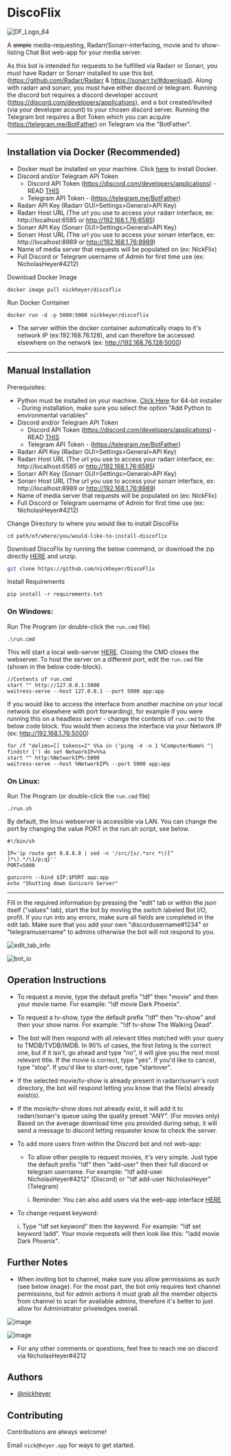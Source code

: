 # DiscoFlix

![DF_Logo_64](https://user-images.githubusercontent.com/60236014/181656541-07810357-318a-4357-aa4f-642e306b14e9.png)

A ~~simple~~ media-requesting, Radarr/Sonarr-interfacing, movie and tv show-listing Chat Bot web-app for your media server. 

As this bot is intended for requests to be fulfilled via Radarr or Sonarr, you must have Radarr or Sonarr installed to use this bot. (https://github.com/Radarr/Radarr & https://sonarr.tv/#download). Along with radarr and sonarr, you must have either discord or telegram. Running the discord bot requires a discord developer account (https://discord.com/developers/applications), and a bot created/invited (via your developer acount) to your chosen discord server. Running the Telegram bot requires a Bot Token which you can acquire (https://telegram.me/BotFather) on Telegram via the "BotFather".
<hr />

## Installation via Docker (Recommended)

- Docker must be installed on your machine. Click [here](https://docs.docker.com/engine/install/) to install Docker.
- Discord and/or Telegram API Token
    - Discord API Token (https://discord.com/developers/applications) - READ [THIS](#further-notes)
    - Telegram API Token  - (https://telegram.me/BotFather)
- Radarr API Key (Radarr GUI>Settings>General>API Key)
- Radarr Host URL (The url you use to access your radarr interface, ex: http://localhost:6585 or http://192.168.1.76:6585)
- Sonarr API Key (Sonarr GUI>Settings>General>API Key)
- Sonarr Host URL (The url you use to access your sonarr interface, ex: http://localhost:8989 or http://192.168.1.76:8989)
- Name of media server that requests will be populated on (ex: NickFlix)
- Full Discord or Telegram username of Admin for first time use (ex: NicholasHeyer#4212)

Download Docker Image
```
docker image pull nickheyer/discoflix
```
Run Docker Container
```
docker run -d -p 5000:5000 nickheyer/discoflix
```

- The server within the docker container automatically maps to it's network IP (ex:192.168.76.128), and can therefore be accessed elsewhere on the network (ex: http://192.168.76.128:5000)
<hr />


## Manual Installation

Prerequisites:

- Python must be installed on your machine. [Click Here](https://www.python.org/ftp/python/3.10.4/python-3.10.4-amd64.exe) for 64-bit installer - During installation, make sure you select the option "Add Python to environmental variables"
- Discord and/or Telegram API Token
    - Discord API Token (https://discord.com/developers/applications) - READ [THIS](#further-notes)
    - Telegram API Token  - (https://telegram.me/BotFather)
- Radarr API Key (Radarr GUI>Settings>General>API Key)
- Radarr Host URL (The url you use to access your radarr interface, ex: http://localhost:6585 or http://192.168.1.76:6585)
- Sonarr API Key (Sonarr GUI>Settings>General>API Key)
- Sonarr Host URL (The url you use to access your sonarr interface, ex: http://localhost:8989 or http://192.168.1.76:8989)
- Name of media server that requests will be populated on (ex: NickFlix)
- Full Discord or Telegram username of Admin for first time use (ex: NicholasHeyer#4212)


Change Directory to where you would like to install DiscoFlix
```
cd path/of/where/you/would-like-to-install-discoflix
```

Download DiscoFlix by running the below command, or download the zip directly [HERE](https://github.com/nickheyer/DiscoFlix/raw/main/DiscoFlix.zip) and unzip.
```bash
git clone https://github.com/nickheyer/DiscoFlix
```

Install Requirements
```
pip install -r requirements.txt 
```

### On Windows:

Run The Program (or double-click the `run.cmd` file)
```
.\run.cmd
```
This will start a local web-server [HERE](http://127.0.0.1:5000).
Closing the CMD closes the webserver. To host the server on a different port, edit the `run.cmd` file (shown in the below code-block).
```
//Contents of run.cmd
start "" http://127.0.0.1:5000
waitress-serve --host 127.0.0.1 --port 5000 app:app
```
If you would like to access the interface from another machine on your local network (or elsewhere with port forwarding), for example if you were running this on a headless server - change the contents of `run.cmd` to the below code block. You would then access the interface via your Network IP (ex: http://192.168.1.76:5000)
```
for /f "delims=[] tokens=2" %%a in ('ping -4 -n 1 %ComputerName% ^| findstr [') do set NetworkIP=%%a
start "" http:%NetworkIP%:5000
waitress-serve --host %NetworkIP% --port 5000 app:app
```
### On Linux: 

Run The Program (or double-click the `run.cmd` file)
```
./run.sh
```

By default, the linux webserver is accessible via LAN. You can change the port by changing the value PORT in the run.sh script, see below.
```
#!/bin/sh

IP='ip route get 8.8.8.8 | sed -n '/src/{s/.*src *\([^ ]*\).*/\1/p;q}''
PORT=5000

gunicorn --bind $IP:$PORT app:app
echo "Shutting down Gunicorn Server"
```

<hr />



Fill in the required information by pressing the "edit" tab or within the json itself ("values" tab), start the bot by moving the switch labeled Bot I/O, profit. If you run into any errors, make sure all fields are completed in the edit tab. Make sure that you add your own "discordusername#1234" or "telegramusername" to admins otherwise the bot will not respond to you. 

![edit_tab_info](https://user-images.githubusercontent.com/60236014/181657291-75e4192f-f5b6-41e1-b296-dcd6abcffe69.png)

![bot_io](https://user-images.githubusercontent.com/60236014/181657296-dac2f704-49db-4cdc-afb5-62c92e142cf3.png)

## Operation Instructions

- To request a movie, type the default prefix "!df" then "movie" and then your movie name. For example: "!df movie Dark Phoenix".
- To request a tv-show, type the default prefix "!df" then "tv-show" and then your show name. For example: "!df tv-show The Walking Dead".
- The bot will then respond with all relevant titles matched with your query to TMDB/TVDB/IMDB. In 90% of cases, the first listing is the correct one, but if it isn't, go ahead and type "no", it will give you the next most relevant title. If the movie is correct, type "yes". If you'd like to cancel, type "stop". If you'd like to start-over, type "startover".
- If the selected movie/tv-show is already present in radarr/sonarr's root directory, the bot will respond letting you know that the file(s) already exist(s).
- If the movie/tv-show does not already exist, it will add it to radarr/sonarr's queue using the quality preset "ANY".
(For movies only) Based on the average download time you provided during setup, it will send a message to discord letting requester know to check the server.
- To add more users from within the Discord bot and not web-app:

    - To allow other people to request movies, it's very simple. Just type the default prefix "!df" then "add-user" then their full discord or telegram username. For example: "!df add-user NicholasHeyer#4212" (Discord) or "!df add-user NicholasHeyer" (Telegram)

        i. Reminder: You can also add users via the web-app interface [HERE](http://127.0.0.1:5000)
- To change request keyword:

    i. Type "!df set keyword" then the keyword. For example: "!df set keyword !add". Your movie requests will then look like this:         "!add movie Dark Phoenix".

## Further Notes

- When inviting bot to channel, make sure you allow permissions as such (see below image). For the most part, the bot only requires text channel permissions, but for admin actions it must grab all the member objects from channel to scan for available admins, therefore it's better to just allow for Administrator priveledges overall.

![image](https://user-images.githubusercontent.com/60236014/181997169-4b7f3c1d-dc72-4ca2-83db-bcea56814bea.png)

![image](https://user-images.githubusercontent.com/60236014/181997296-0aa40040-34f0-4f56-ab87-34a396493417.png)

- For any other comments or questions, feel free to reach me on discord via NicholasHeyer#4212




## Authors

- [@nickheyer](https://www.github.com/nickheyer)


## Contributing

Contributions are always welcome!

Email `nick@heyer.app` for ways to get started.

